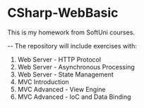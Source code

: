 # CSharp-WebBasic
This is my homework from SoftUni courses.

-- The repository will include exercises with:

1. Web Server - HTTP Protocol
2. Web Server - Asynchronous Processing
3. Web Server - State Management
4. MVC Introduction
5. MVC Advanced - View Engine
6. MVC Advanced - IoC and Data Binding
